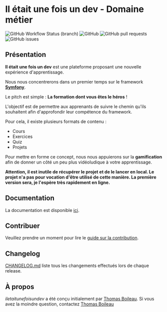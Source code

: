 # Il était une fois un dev - Domaine métier

![GitHub Workflow Status (branch)](https://img.shields.io/github/workflow/status/incentive-factory/domain/Continuous%20integration/develop?style=for-the-badge)
![GitHub](https://img.shields.io/github/license/incentive-factory/domain?style=for-the-badge)
![GitHub pull requests](https://img.shields.io/github/issues-pr-raw/incentive-factory/domain?style=for-the-badge)
![GitHub issues](https://img.shields.io/github/issues-raw/incentive-factory/domain?style=for-the-badge)

## Présentation
**Il était une fois un dev** est une plateforme proposant une nouvelle expérience d'apprentissage.

Nous nous concentrerons dans un premier temps sur le framework [**Symfony**](https://symfony.com/).

Le pitch est simple : **La formation dont vous êtes le héros** !

L'objectif est de permettre aux apprenants de suivre le chemin qu'ils souhaitent afin d'approfondir leur compétence du framework.

Pour cela, il existe plusieurs formats de contenu :
- Cours
- Exercices
- Quiz
- Projets

Pour mettre en forme ce concept, nous nous appuierons sur la **gamification** afin de donner un côté un peu plus vidéoludique à votre apprentissage.

**Attention, il est inutile de récupérer le projet et de le lancer en local. Le projet n'a pas pour vocation d'être utilisé de cette manière. La première version sera, je l'espère très rapidement en ligne.**

## Documentation
La documentation est disponible [ici](https://incentive-factory.github.io/domain/).

## Contribuer
Veuillez prendre un moment pour lire le [guide sur la contribution](/CONTRIBUTING.md).

## Changelog
[CHANGELOG.md](/CHANGELOG.md) liste tous les changements effectués lors de chaque release.

## À propos
*iletaitunefoisundev* a été conçu initialement par [Thomas Boileau](https://github.com/TBoileau). Si vous avez la moindre question, contactez [Thomas Boileau](mailto:t-boileau@email.com?subject=[Github]%20iletaitunefoisundev)